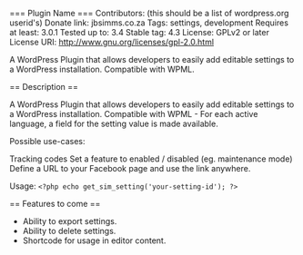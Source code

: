 === Plugin Name ===
Contributors: (this should be a list of wordpress.org userid's)
Donate link: jbsimms.co.za
Tags: settings, development
Requires at least: 3.0.1
Tested up to: 3.4
Stable tag: 4.3
License: GPLv2 or later
License URI: http://www.gnu.org/licenses/gpl-2.0.html

A WordPress Plugin that allows developers to easily add editable settings to a WordPress installation. Compatible with WPML.

== Description ==

A WordPress Plugin that allows developers to easily add editable settings to a WordPress installation.
Compatible with WPML - For each active language, a field for the setting value is made available.


Possible use-cases:

Tracking codes
Set a feature to enabled / disabled (eg. maintenance mode)
Define a URL to your Facebook page and use the link anywhere.

Usage:
`<?php echo get_sim_setting('your-setting-id'); ?>`

== Features to come ==

* Ability to export settings.
* Ability to delete settings.
* Shortcode for usage in editor content.


